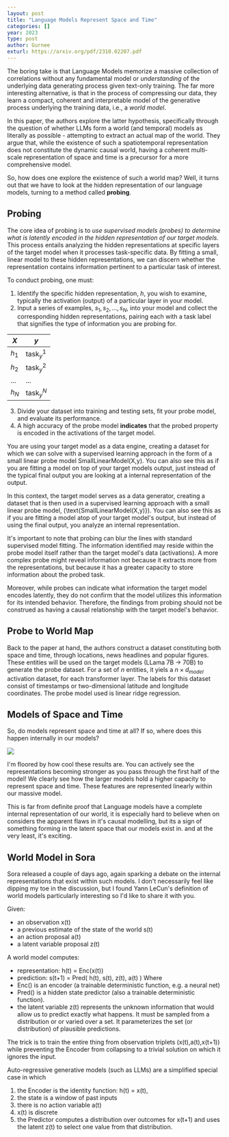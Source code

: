 ```yaml
---
layout: post
title: "Language Models Represent Space and Time"
categories: []
year: 2023
type: post
author: Gurnee
exturl: https://arxiv.org/pdf/2310.02207.pdf
---
```

The boring take is that Language Models memorize a massive collection of correlations without any fundamental model or *understanding* of the underlying data generating process given text-only training. The far more interesting alternative, is that in the process of compressing our data, they learn a compact, coherent and interpretable model of the generative process underlying the training data, i.e., a *world model*. 

In this paper, the authors explore the latter hypothesis, specifically through the question of whether LLMs form a world (and temporal) models as literally as possible - attempting to extract an actual map of the world. They argue that, while the existence of such a spatiotemporal representation does not constitute the dynamic causal world, having a coherent multi-scale representation of space and time is a precursor for a more comprehensive model.

So, how does one explore the existence of such a world map? Well, it turns out that we have to look at the hidden representation of our language models, turning to a method called **probing**. 

## Probing
The core idea of probing is to _use supervised models (probes) to determine what is latently encoded in the hidden representation of our target models._ This process entails analyzing the hidden representations at specific layers of the target model when it processes task-specific data. By fitting a small, linear model to these hidden representations, we can discern whether the representation contains information pertinent to a particular task of interest.

To conduct probing, one must:

1. Identify the specific hidden representation, $h$, you wish to examine, typically the activation (output) of a particular layer in your model.
2. Input a series of examples, $s_1, s_2, \ldots, s_N$, into your model and collect the corresponding hidden representations, pairing each with a task label that signifies the type of information you are probing for. 

| $X$   | $y$               |
| ----- | ----------------- |
| $h_1$ | $\text{task}_y^1$ |
| $h_2$ | $\text{task}_y^2$ |
| ...   | ...               |
| $h_N$ | $\text{task}_y^N$ |

3. Divide your dataset into training and testing sets, fit your probe model, and evaluate its performance.
4. A high accuracy of the probe model **indicates** that the probed property is encoded in the activations of the target model.

You are using your target model as a data engine, creating a dataset for which we can solve with a supervised learning approach in the form of a small linear probe model $\text{SmallLinearModel(X,y)}$. You can also see this as if you are fitting a model on top of your target models output, just instead of the typical final output you are looking at a internal representation of the output.

In this context, the target model serves as a data generator, creating a dataset that is then used in a supervised learning approach with a small linear probe model, \(\text{SmallLinearModel(X,y)}\). You can also see this as if you are fitting a model atop of your target model's output, but instead of using the final output, you analyze an internal representation.

It's important to note that probing can blur the lines with standard supervised model fitting. The information identified may reside within the probe model itself rather than the target model's data (activations). A more complex probe might reveal information not because it extracts more from the representations, but because it has a greater capacity to store information about the probed task.

Moreover, while probes can indicate what information the target model encodes latently, they do not confirm that the model utilizes this information for its intended behavior. Therefore, the findings from probing should not be construed as having a causal relationship with the target model's behavior.

## Probe to World Map
Back to the paper at hand, the authors construct a dataset constituting both space and time, through locations, news headlines and popular figures. These entities will be used on the target models (LLama 7B -> 70B) to generate the probe dataset. For a set of $n$ entities, it yiels a $n \times d_{model}$ activation dataset, for each transformer layer. The labels for this dataset consist of timestamps or two-dimensional latitude and longitude coordinates. The probe model used is linear ridge regression.

## Models of Space and Time
So, do models represent space and time at all? If so, where does this happen internally in our models? 

![](/images/spaceandtime.png)

I'm floored by how cool these results are. You can actively see the representations becoming stronger as you pass through the first half of the model! We clearly see how the larger models hold a higher capacity to represent space and time. These features are represented linearly within our massive model. 

This is far from definite proof that Language models have a complete internal representation of our world, it is especially hard to believe when on considers the apparent flaws in it's causal modelling, but its a sign of something forming in the latent space that our models exist in. and at the very least, it's exciting.

## World Model in Sora
Sora released a couple of days ago, again sparking a debate on the internal representations that exist within such models. I don't necessarily feel like dipping my toe in the discussion, but I found Yann LeCun's definition of world models particularly interesting so I'd like to share it with you.

Given:
- an observation x(t)
- a previous estimate of the state of the world s(t)
- an action proposal a(t)
- a latent variable proposal z(t)

A world model computes:
- representation: h(t) = Enc(x(t))
- prediction: s(t+1) = Pred( h(t), s(t), z(t), a(t) )
Where
- Enc() is an encoder (a trainable deterministic function, e.g. a neural net)
- Pred() is a hidden state predictor (also a trainable deterministic function).
- the latent variable z(t) represents the unknown information that would allow us to predict exactly what happens. It must be sampled from a distribution or or varied over a set. It parameterizes the set (or distribution) of plausible predictions.

The trick is to train the entire thing from observation triplets (x(t),a(t),x(t+1)) while preventing the Encoder from collapsing to a trivial solution on which it ignores the input.

Auto-regressive generative models (such as LLMs) are a simplified special case in which
1. the Encoder is the identity function: h(t) = x(t),
2. the state is a window of past inputs 
3. there is no action variable a(t)
4. x(t) is discrete
5. the Predictor computes a distribution over outcomes for x(t+1) and uses the latent z(t) to select one value from that distribution.